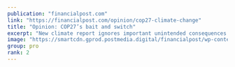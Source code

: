 ```yaml
---
publication: "financialpost.com"
link: "https://financialpost.com/opinion/cop27-climate-change"
title: "Opinion: COP27’s bait and switch"
excerpt: "New climate report ignores important unintended consequences that would inevitably affect Canada's economy and energy security. Read on."
image: "https://smartcdn.gprod.postmedia.digital/financialpost/wp-content/uploads/2022/11/no1122cop27.jpg"
group: pro
rank: 2
---
```

